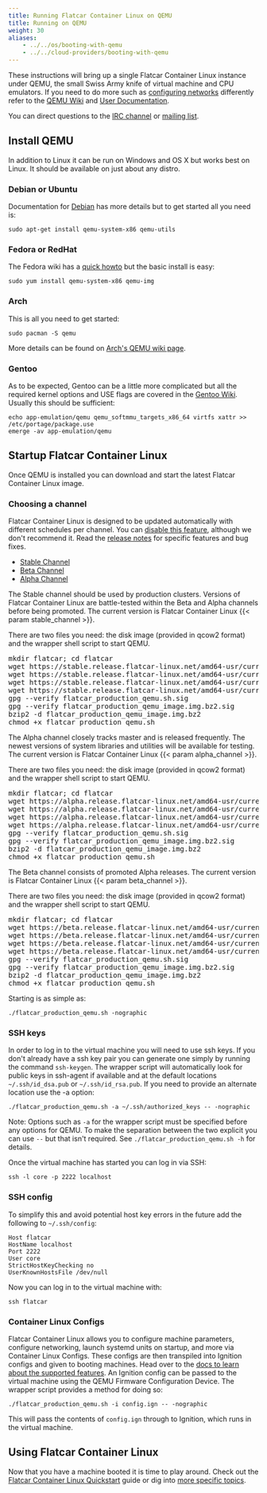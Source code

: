 ```yaml
---
title: Running Flatcar Container Linux on QEMU
title: Running on QEMU
weight: 30
aliases:
    - ../../os/booting-with-qemu
    - ../../cloud-providers/booting-with-qemu
---
```


These instructions will bring up a single Flatcar Container Linux instance under QEMU, the small Swiss Army knife of virtual machine and CPU emulators. If you need to do more such as [configuring networks][qemunet] differently refer to the [QEMU Wiki][qemuwiki] and [User Documentation][qemudoc].

You can direct questions to the [IRC channel][irc] or [mailing list][flatcar-dev].

[qemunet]: http://wiki.qemu.org/Documentation/Networking
[qemuwiki]: http://wiki.qemu.org/Manual
[qemudoc]: http://qemu.weilnetz.de/qemu-doc.html

## Install QEMU

In addition to Linux it can be run on Windows and OS X but works best on Linux. It should be available on just about any distro.

### Debian or Ubuntu

Documentation for [Debian][qemudeb] has more details but to get started all you need is:

```shell
sudo apt-get install qemu-system-x86 qemu-utils
```

[qemudeb]: https://wiki.debian.org/QEMU

### Fedora or RedHat

The Fedora wiki has a [quick howto][qemufed] but the basic install is easy:

```shell
sudo yum install qemu-system-x86 qemu-img
```

[qemufed]: https://fedoraproject.org/wiki/How_to_use_qemu

### Arch

This is all you need to get started:

```shell
sudo pacman -S qemu
```

More details can be found on [Arch's QEMU wiki page](https://wiki.archlinux.org/index.php/Qemu).

### Gentoo

As to be expected, Gentoo can be a little more complicated but all the required kernel options and USE flags are covered in the [Gentoo Wiki][qemugen]. Usually this should be sufficient:

```shell
echo app-emulation/qemu qemu_softmmu_targets_x86_64 virtfs xattr >> /etc/portage/package.use
emerge -av app-emulation/qemu
```

[qemugen]: http://wiki.gentoo.org/wiki/QEMU
## Startup Flatcar Container Linux

Once QEMU is installed you can download and start the latest Flatcar Container Linux image.

### Choosing a channel

Flatcar Container Linux is designed to be updated automatically with different schedules per channel. You can [disable this feature][update-strategies], although we don't recommend it. Read the [release notes][release-notes] for specific features and bug fixes.

<div id="qemu-images">
  <ul class="nav nav-tabs">
    <li class="active"><a href="#stable" data-toggle="tab">Stable Channel</a></li>
    <li><a href="#beta" data-toggle="tab">Beta Channel</a></li>
    <li><a href="#alpha" data-toggle="tab">Alpha Channel</a></li>
  </ul>
  <div class="tab-content coreos-docs-image-table">
    <div class="tab-pane active" id="stable">
      <div class="channel-info">
        <p>The Stable channel should be used by production clusters. Versions of Flatcar Container Linux are battle-tested within the Beta and Alpha channels before being promoted. The current version is Flatcar Container Linux {{< param stable_channel >}}.</p>
       </div>
      <p>There are two files you need: the disk image (provided in qcow2
      format) and the wrapper shell script to start QEMU.</p>
      <pre>mkdir flatcar; cd flatcar
wget https://stable.release.flatcar-linux.net/amd64-usr/current/flatcar_production_qemu.sh
wget https://stable.release.flatcar-linux.net/amd64-usr/current/flatcar_production_qemu.sh.sig
wget https://stable.release.flatcar-linux.net/amd64-usr/current/flatcar_production_qemu_image.img.bz2
wget https://stable.release.flatcar-linux.net/amd64-usr/current/flatcar_production_qemu_image.img.bz2.sig
gpg --verify flatcar_production_qemu.sh.sig
gpg --verify flatcar_production_qemu_image.img.bz2.sig
bzip2 -d flatcar_production_qemu_image.img.bz2
chmod +x flatcar_production_qemu.sh</pre>
    </div>
    <div class="tab-pane" id="alpha">
      <div class="channel-info">
        <p>The Alpha channel closely tracks master and is released frequently. The newest versions of system libraries and utilities will be available for testing. The current version is Flatcar Container Linux {{< param alpha_channel >}}.</p>
      </div>
      <p>There are two files you need: the disk image (provided in qcow2
      format) and the wrapper shell script to start QEMU.</p>
      <pre>mkdir flatcar; cd flatcar
wget https://alpha.release.flatcar-linux.net/amd64-usr/current/flatcar_production_qemu.sh
wget https://alpha.release.flatcar-linux.net/amd64-usr/current/flatcar_production_qemu.sh.sig
wget https://alpha.release.flatcar-linux.net/amd64-usr/current/flatcar_production_qemu_image.img.bz2
wget https://alpha.release.flatcar-linux.net/amd64-usr/current/flatcar_production_qemu_image.img.bz2.sig
gpg --verify flatcar_production_qemu.sh.sig
gpg --verify flatcar_production_qemu_image.img.bz2.sig
bzip2 -d flatcar_production_qemu_image.img.bz2
chmod +x flatcar_production_qemu.sh</pre>
    </div>
    <div class="tab-pane" id="beta">
      <div class="channel-info">
        <p>The Beta channel consists of promoted Alpha releases. The current version is Flatcar Container Linux {{< param beta_channel >}}.</p>
      </div>
      <p>There are two files you need: the disk image (provided in qcow2
      format) and the wrapper shell script to start QEMU.</p>
      <pre>mkdir flatcar; cd flatcar
wget https://beta.release.flatcar-linux.net/amd64-usr/current/flatcar_production_qemu.sh
wget https://beta.release.flatcar-linux.net/amd64-usr/current/flatcar_production_qemu.sh.sig
wget https://beta.release.flatcar-linux.net/amd64-usr/current/flatcar_production_qemu_image.img.bz2
wget https://beta.release.flatcar-linux.net/amd64-usr/current/flatcar_production_qemu_image.img.bz2.sig
gpg --verify flatcar_production_qemu.sh.sig
gpg --verify flatcar_production_qemu_image.img.bz2.sig
bzip2 -d flatcar_production_qemu_image.img.bz2
chmod +x flatcar_production_qemu.sh</pre>
    </div>
  </div>
</div>

Starting is as simple as:

```shell
./flatcar_production_qemu.sh -nographic
```

### SSH keys

In order to log in to the virtual machine you will need to use ssh keys. If you don't already have a ssh key pair you can generate one simply by running the command `ssh-keygen`. The wrapper script will automatically look for public keys in ssh-agent if available and at the default locations `~/.ssh/id_dsa.pub` or `~/.ssh/id_rsa.pub`. If you need to provide an alternate location use the -a option:

```shell
./flatcar_production_qemu.sh -a ~/.ssh/authorized_keys -- -nographic
```

Note: Options such as `-a` for the wrapper script must be specified before any options for QEMU. To make the separation between the two explicit you can use `--` but that isn't required. See `./flatcar_production_qemu.sh -h` for details.

Once the virtual machine has started you can log in via SSH:

```shell
ssh -l core -p 2222 localhost
```

### SSH config

To simplify this and avoid potential host key errors in the future add the following to `~/.ssh/config`:

```shell
Host flatcar
HostName localhost
Port 2222
User core
StrictHostKeyChecking no
UserKnownHostsFile /dev/null
```

Now you can log in to the virtual machine with:

```shell
ssh flatcar
```

### Container Linux Configs

Flatcar Container Linux allows you to configure machine parameters, configure networking, launch systemd units on startup, and more via Container Linux Configs. These configs are then transpiled into Ignition configs and given to booting machines. Head over to the [docs to learn about the supported features][cl-configs]. An Ignition config can be passed to the virtual machine using the QEMU Firmware Configuration Device. The wrapper script provides a method for doing so:

```shell
./flatcar_production_qemu.sh -i config.ign -- -nographic
```

This will pass the contents of `config.ign` through to Ignition, which runs in the virtual machine.

## Using Flatcar Container Linux

Now that you have a machine booted it is time to play around. Check out the [Flatcar Container Linux Quickstart][quickstart] guide or dig into [more specific topics][doc-index].

[update-strategies]: ../../setup/releases/update-strategies
[release-notes]: https://flatcar-linux.org/releases
[quickstart]: ../
[doc-index]: ../../
[flatcar-dev]: https://groups.google.com/forum/#!forum/flatcar-linux-dev
[irc]: irc://irc.freenode.org:6667/#flatcar
[cl-configs]: ../../provisioning/cl-config
